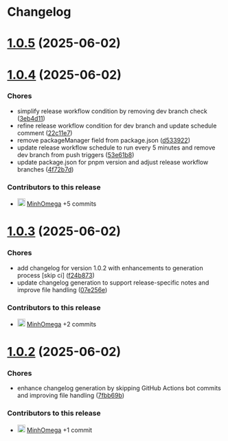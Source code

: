 # Changelog

# [1.0.5](https://github.com/MinhOmega/test/compare/v1.0.4...v1.0.5) (2025-06-02)



# [1.0.4](https://github.com/MinhOmega/test/compare/v1.0.3...v1.0.4) (2025-06-02)


### Chores

* simplify release workflow condition by removing dev branch check ([3eb4d11](https://github.com/MinhOmega/test/commit/3eb4d11afc56a307f62ab3c00aac2880845a1a44))
* refine release workflow condition for dev branch and update schedule comment ([22c11e7](https://github.com/MinhOmega/test/commit/22c11e7ccb29496b1f677ebb2ca99a1345472114))
* remove packageManager field from package.json ([d533922](https://github.com/MinhOmega/test/commit/d5339224e3bcaf12b30d8cffc30f5c15232f5588))
* update release workflow schedule to run every 5 minutes and remove dev branch from push triggers ([53e61b8](https://github.com/MinhOmega/test/commit/53e61b8710f724cf5fadc5135c9124f5e82dc2bb))
* update package.json for pnpm version and adjust release workflow branches ([4f72b7d](https://github.com/MinhOmega/test/commit/4f72b7d5f44ee30ce2766057ceb09ded348b3d03))

### Contributors to this release

- <img src="https://avatars.githubusercontent.com/MinhOmega?v=4&s=18" alt="avatar" width="18"/> [MinhOmega](https://github.com/MinhOmega) +5 commits


# [1.0.3](https://github.com/MinhOmega/test/compare/v1.0.2...v1.0.3) (2025-06-02)


### Chores

* add changelog for version 1.0.2 with enhancements to generation process [skip ci] ([f24b873](https://github.com/MinhOmega/test/commit/f24b8730066b4dca5bbcdba4d1986d16e63575b6))
* update changelog generation to support release-specific notes and improve file handling ([07e256e](https://github.com/MinhOmega/test/commit/07e256e7ba06c4509a7ae465cda924e29efe51d3))

### Contributors to this release

- <img src="https://avatars.githubusercontent.com/MinhOmega?v=4&s=18" alt="avatar" width="18"/> [MinhOmega](https://github.com/MinhOmega) +2 commits


# [1.0.2](https://github.com/MinhOmega/test/compare/v1.0.1...v1.0.2) (2025-06-02)


### Chores

* enhance changelog generation by skipping GitHub Actions bot commits and improving file handling ([7fbb69b](https://github.com/MinhOmega/test/commit/7fbb69bbacedff3dae732ee6fb8b5d7a01e4e371))

### Contributors to this release

- <img src="https://avatars.githubusercontent.com/MinhOmega?v=4&s=18" alt="avatar" width="18"/> [MinhOmega](https://github.com/MinhOmega) +1 commit
